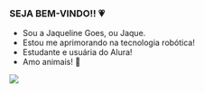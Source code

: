 ### SEJA BEM-VINDO!! 💗

- Sou a Jaqueline Goes, ou Jaque.
- Estou me aprimorando na tecnologia robótica!
- Estudante e usuária do Alura!
- Amo animais! 🐶

![](https://media1.tenor.com/m/gqtb0GEpPwwAAAAC/cat.gif)
